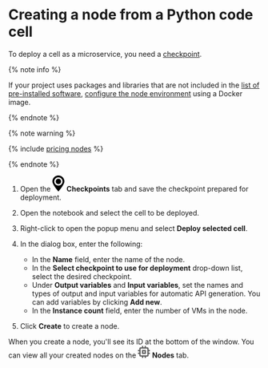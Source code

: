 # Creating a node from a Python code cell

To deploy a cell as a microservice, you need a [checkpoint](projects/checkpoints.md).

{% note info %}

If your project uses packages and libraries that are not included in the [list of pre-installed software](../concepts/preinstalled-packages.md), [configure the node environment](node-customization.md) using a Docker image.

{% endnote %}

{% note warning %}

{% include [pricing nodes](../../_includes/datasphere/nodes-pricing-warn.md) %}

{% endnote %}

1. Open the ![Checkpoints](../../_assets/datasphere/jupyterlab/checkpoints-panel.svg) **Checkpoints** tab and save the checkpoint prepared for deployment.

1. Open the notebook and select the cell to be deployed.

1. Right-click to open the popup menu and select **Deploy selected cell**.

1. In the dialog box, enter the following:
   * In the **Name** field, enter the name of the node.
   * In the **Select checkpoint to use for deployment** drop-down list, select the desired checkpoint.
   * Under **Output variables** and **Input variables**, set the names and types of output and input variables for automatic API generation. You can add variables by clicking **Add new**.
   * In the **Instance count** field, enter the number of VMs in the node.

1. Click **Create** to create a node.

When you create a node, you'll see its ID at the bottom of the window. You can view all your created nodes on the ![Node](../../_assets/datasphere/node.svg) **Nodes** tab.
